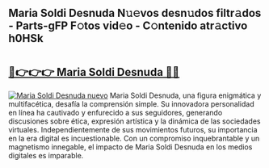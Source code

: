 ## Maria Soldi Desnuda N𝚞𝚎vos desn𝚞dos filtr𝚊dos - Parts-gFP F𝚘tos vid𝚎o - C𝚘ntenido atr𝚊ctivo h0HSk

# <h2><a href="http://mb6pztg.tromn.icu/?c=Maria+Soldi+Desnuda">🔗👉👉👉 Maria Soldi Desnuda 🔗🔗</a></h2>

[![Maria Soldi Desnuda nuevo](https://i.imgur.com/pEAQMta.gif)](http://mb6pztg.tromn.icu/?c=Maria+Soldi+Desnuda)
Maria Soldi Desnuda, una figura enigmática y multifacética, desafía la comprensión simple. Su innovadora personalidad en línea ha cautivado y enfurecido a sus seguidores, generando discusiones sobre ética, expresión artística y la dinámica de las sociedades virtuales. Independientemente de sus movimientos futuros, su importancia en la era digital es incuestionable. Con un compromiso inquebrantable y un magnetismo innegable, el impacto de Maria Soldi Desnuda en los medios digitales es imparable.
